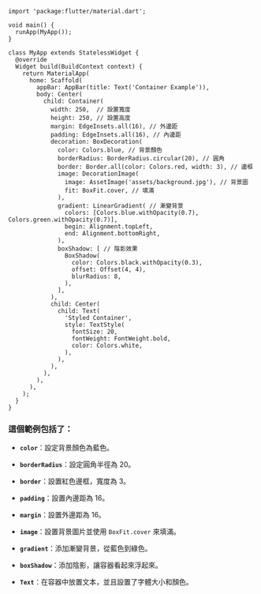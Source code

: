     import 'package:flutter/material.dart';
    
    void main() {
      runApp(MyApp());
    }
    
    class MyApp extends StatelessWidget {
      @override
      Widget build(BuildContext context) {
        return MaterialApp(
          home: Scaffold(
            appBar: AppBar(title: Text('Container Example')),
            body: Center(
              child: Container(
                width: 250,  // 設置寬度
                height: 250, // 設置高度
                margin: EdgeInsets.all(16), // 外邊距
                padding: EdgeInsets.all(16), // 內邊距
                decoration: BoxDecoration(
                  color: Colors.blue, // 背景顏色
                  borderRadius: BorderRadius.circular(20), // 圓角
                  border: Border.all(color: Colors.red, width: 3), // 邊框
                  image: DecorationImage(
                    image: AssetImage('assets/background.jpg'), // 背景圖
                    fit: BoxFit.cover, // 填滿
                  ),
                  gradient: LinearGradient( // 漸變背景
                    colors: [Colors.blue.withOpacity(0.7), Colors.green.withOpacity(0.7)],
                    begin: Alignment.topLeft,
                    end: Alignment.bottomRight,
                  ),
                  boxShadow: [ // 陰影效果
                    BoxShadow(
                      color: Colors.black.withOpacity(0.3),
                      offset: Offset(4, 4),
                      blurRadius: 8,
                    ),
                  ],
                ),
                child: Center(
                  child: Text(
                    'Styled Container',
                    style: TextStyle(
                      fontSize: 20,
                      fontWeight: FontWeight.bold,
                      color: Colors.white,
                    ),
                  ),
                ),
              ),
            ),
          ),
        );
      }
    }

### 這個範例包括了：

-   **`color`**：設定背景顏色為藍色。
    
-   **`borderRadius`**：設定圓角半徑為 20。
    
-   **`border`**：設置紅色邊框，寬度為 3。
    
-   **`padding`**：設置內邊距為 16。
    
-   **`margin`**：設置外邊距為 16。
    
-   **`image`**：設置背景圖片並使用 `BoxFit.cover` 來填滿。
    
-   **`gradient`**：添加漸變背景，從藍色到綠色。
    
-   **`boxShadow`**：添加陰影，讓容器看起來浮起來。
    
-   **`Text`**：在容器中放置文本，並且設置了字體大小和顏色。
